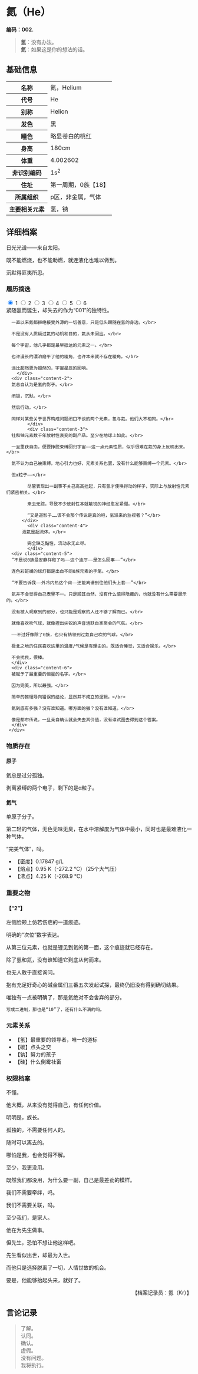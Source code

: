 # 氦（He）

**编码：002.**

>**氢**：没有办法。  
**氦**：如果这是你的想法的话。

## 基础信息

<table id="chara">
	<tr><th>名称</th><td>氦，Helium</td></tr>
  <tr><th>代号</th><td>He</td></tr>
  <tr><th>别称</th><td>Helion</td></tr>
  <tr><th>发色</th><td>黑</td></tr>
  <tr><th>瞳色</th><td>略显苍白的桃红</td></tr>
  <tr><th>身高</th><td>180cm</td></tr>
  <tr><th>体重</th><td>4.002602</td></tr>
  <tr><th>非识别编码</th><td>1s<sup>2</sup></td></tr>
  <tr><th>住址</th><td>第一周期，0族【18】</td></tr>
  <tr><th>所属组织</th><td>p区，非金属，气体</td></tr>
  <tr><th>主要相关元素</th><td>氢，钠</td></tr>
</table>

## 详细档案

日光光谱——来自太阳。

既不能燃烧，也不能助燃，就连液化也难以做到。

沉默得匪夷所思。

### 履历摘选

<section class="tabs">
	        <input id="tab-1" type="radio" name="radio-set" class="tab-selector-1" checked="checked" />
		    <label for="tab-1" class="tab-label-1">1</label>
	        <input id="tab-2" type="radio" name="radio-set" class="tab-selector-2" />
		    <label for="tab-2" class="tab-label-2">2</label>
	        <input id="tab-3" type="radio" name="radio-set" class="tab-selector-3" />
		    <label for="tab-3" class="tab-label-3">3</label>
	        <input id="tab-4" type="radio" name="radio-set" class="tab-selector-4" />
		    <label for="tab-4" class="tab-label-4">4</label>
          <input id="tab-5" type="radio" name="radio-set" class="tab-selector-5" />
        <label for="tab-5" class="tab-label-5">5</label>
          <input id="tab-6" type="radio" name="radio-set" class="tab-selector-6" />
        <label for="tab-6" class="tab-label-6">6</label>
 <div class="clear-shadow"></div>
	<div class="content">
			<div class="content-1">
      紧随氢而诞生，却失去的作为“001”的独特性。</br>

      一直以来氦都拒绝接受外源的一切善意，只是低头跟随在氢的身边。</br>

      不是没有人质疑过氦的动机和目的，氦从未回应。</br>

      每个宇宙，他几乎都是最早抵达的元素之一。</br>

      也许漫长的漂泊磨平了他的棱角，也许本来就不存在棱角。</br>

      远比超然更为超然的，宇宙星辰的回响。
	  	</div>
  	  <div class="content-2">
      氦总自认为是氢的影子。</br>

      闭锁，沉默。</br>

      然后行动。</br>

      同样对某些关于世界构成问题闭口不谈的两个元素，氢与氦。他们大不相同。</br>
			</div>
			<div class="content-3">
      钍和铀元素数千年放射性衰变的副产品。至少在地球上如此。</br>

      一旦重获自由，便要挣脱束缚回归宇宙——这一点元素性质，似乎很难在氦的身上反映出来。</br>

      氦不认为自己被束缚。地心引力也好，元素关系也罢，没有什么能够束缚一个元素。</br>

      但α粒子——</br>

			尽管表现出一副事不关己高高挂起，只有氢才使唤得动的样子，实际上与放射性元素们紧密相关。</br>

			来去无踪，导致不少放射性本就敏锐的神经愈发紧绷。</br>

			“又是道影子……该不会那个传说是真的吧，氢派来的监视者？”</br>
		  </div>
			<div class="content-4">
		  液氦是超流体。</br>

			完全缺乏黏性，流动永无止尽。
			</div>
      <div class="content-5">
      “不是说0族最安静祥和了吗——这个迪厅——是怎么回事——”</br>

      连色彩斑斓的球灯都是出自不同0族元素的手笔。</br>

      “不要告诉我——外冷内热这个词——还能离谱到往他们头上套——”</br>

      氦并不会觉得自己表里不一。只是顺其自然，没有什么值得隐藏的，也就没有什么需要展示的。</br>

      没有被人观察到的部分，也只能是观察的人还不够了解而已。</br>

      就像喜欢吹气球，就像捏出尖锐的声音活跃自家聚会的气氛。</br>

      ——不过好像除了0族，也只有钠领到过氦自己吹的气球。</br>

      极北之地的住民喜欢这里的温度/气候是有理由的。既适合睡觉，又适合娱乐。</br>

      不会扰民，很棒。
      </div>
      <div class="content-6">
      被赋予了最重要的恒星的名字。</br>

      因为完美，所以最强。</br>

      简单的推理导向错误的结论，显然并不成立的逻辑。</br>

      氦到底有多强？没有谁知道。哪方面的强？没有谁知道。</br>

      像是都市传说，一旦亲自确认就会失去其价值，没有谁试图去得到这个答案。
      </div>
	 </div>     
</section>

### 物质存在

#### 原子

氦总是过分孤独。

剥离紧缚的两个电子，剩下的是α粒子。

#### 氦气

单原子分子。

第二轻的气体，无色无味无臭，在水中溶解度为气体中最小，同时也是最难液化一种气体。

“完美气体”，吗。

- 【密度】0.17847 g/L
- 【熔点】0.95 K（-272.2 ℃）（25个大气压）
- 【沸点】4.25 K（-268.9 ℃）

### 重要之物

#### 【“2”】

左侧脸颊上仿若伤疤的一道痕迹。

明确的“次位”数字表达。

从第三位元素，也就是锂见到氦的第一面，这个痕迹就已经存在。

除了氢和氦，没有谁知道它到底从何而来。

也无人敢于直接询问。

抱有充足好奇心的碱金属们三番五次发起试探，最终仍旧没有得到确切结果。

唯独有一点被明确了，那是氦绝对不会舍弃的部分。

```
写成二进制，那也是“10”了，还有什么不满的吗。
```

### 元素关系

- 【氢】最重要的领导者，唯一的道标
- 【碳】点头之交
- 【钠】努力的孩子
- 【硅】什么倒霉社畜

### 权限档案

不懂。

他大概，从来没有觉得自己，有任何价值。

明明是，族长。

孤独的，不需要任何人的。

随时可以离去的。

哪怕是我，也会觉得不解。

至少，我更没用。

既然我们都没用，为什么要一副，自己是最差劲的模样。

我们不需要牵绊，吗。

我们不需要关联，吗。

至少我们，是家人。

他在为先生做事。

但先生，恐怕不想让他这样吧。

先生看似出世，却最为入世。

而他只是选择脱离了一切，人情世故的机会。

要是，他能够抬起头来，就好了。

<p align="right">【档案记录员：氪（Kr）】</p>


## 言论记录

>了解。  
认同。  
确认。  
虚假。  
没有问题。  
我将执行。  

